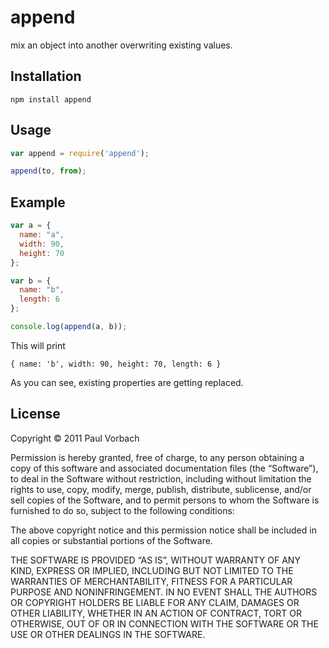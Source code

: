 append
======

mix an object into another overwriting existing values.

Installation
------------

    npm install append

Usage
------

~~~  javascript
var append = require('append');

append(to, from);
~~~

Example
-------

~~~ javascript
var a = {
  name: "a",
  width: 90,
  height: 70
};

var b = {
  name: "b",
  length: 6
};

console.log(append(a, b));
~~~
 

This will print

    { name: 'b', width: 90, height: 70, length: 6 }
 
As you can see, existing properties are getting replaced.

License
-------

Copyright © 2011 Paul Vorbach

Permission is hereby granted, free of charge, to any person obtaining a copy of
this software and associated documentation files (the “Software”), to deal in
the Software without restriction, including without limitation the rights to
use, copy, modify, merge, publish, distribute, sublicense, and/or sell copies of
the Software, and to permit persons to whom the Software is furnished to do so,
subject to the following conditions:

The above copyright notice and this permission notice shall be included in all
copies or substantial portions of the Software.

THE SOFTWARE IS PROVIDED “AS IS”, WITHOUT WARRANTY OF ANY KIND, EXPRESS OR
IMPLIED, INCLUDING BUT NOT LIMITED TO THE WARRANTIES OF MERCHANTABILITY, FITNESS
FOR A PARTICULAR PURPOSE AND NONINFRINGEMENT. IN NO EVENT SHALL THE AUTHORS OR
COPYRIGHT HOLDERS BE LIABLE FOR ANY CLAIM, DAMAGES OR OTHER LIABILITY, WHETHER
IN AN ACTION OF CONTRACT, TORT OR OTHERWISE, OUT OF OR IN CONNECTION WITH THE
SOFTWARE OR THE USE OR OTHER DEALINGS IN THE SOFTWARE.
